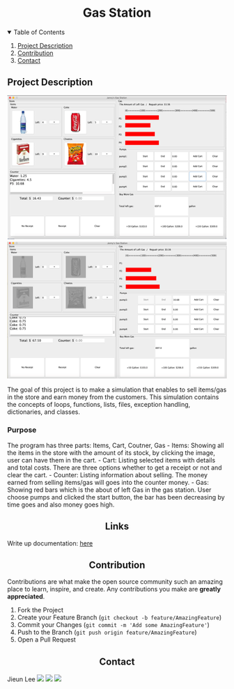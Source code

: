 

<h1 align="center">Gas Station</h1>

<!-- TABLE OF CONTENTS -->
<details open="open">
  <summary>Table of Contents</summary>
  <ol>
    <li><a href="#project-description">Project Description</a></li>
    <li><a href="#contribution">Contribution</a></li>
    <li><a href="#contact">Contact</a></li>
  </ol>
</details>

  
  
  
## Project Description 

![screenshot](img/ss1.png)
![screenshot](img/ss2.png)



The goal of this project is to make a simulation that enables to sell items/gas in the store and earn money from the customers. This simulation contains the concepts of loops, functions, lists, files, exception handling, dictionaries, and classes. 


### Purpose
 The program has three parts: Items, Cart, Coutner, Gas
		- Items: Showing all the items in the store with the amount of its stock, by clicking the image, user can have them in the cart.
		- Cart: Listing selected items with details and total costs. There are three options whether to get a receipt or not and clear the cart.
		- Counter: Listing information about selling. The money earned from selling items/gas will goes into the counter money. 
		- Gas: Showing red bars which is the about of left Gas in the gas station. User choose pumps and clicked the start button, the bar has been decreasing by time goes and also money goes high. 
	 


<h2 align="center">Links</h2>

Write up documentation: [here](resource/writeup.doc)



<h2 align="center">Contribution</h2>

Contributions are what make the open source community such an amazing place to learn, inspire, and create. Any contributions you make are **greatly appreciated**.

1. Fork the Project
2. Create your Feature Branch (`git checkout -b feature/AmazingFeature`)
3. Commit your Changes (`git commit -m 'Add some AmazingFeature'`)
4. Push to the Branch (`git push origin feature/AmazingFeature`)
5. Open a Pull Request

<h2 align="center">Contact</h2>


Jieun Lee <a href="https://www.linkedin.com/in/jieun-lee-a14379221/"><img src="https://img.shields.io/badge/LinkedIn-0A66C2?style=flat-&logo=linkedin&logoColor=white&link=https://www.instagram.com/jinny_winny/"/></a>
<a href="https://www.instagram.com/jinny_winny/"><img src="https://img.shields.io/badge/instagram-E4405F?style=flat-&logo=instagram&logoColor=white&link=https://www.instagram.com/jinny_winny/"/></a> 
<a href="https://mail.google.com/mail/u/?authuser=jinnywinny3@gmail.com"><img src="https://img.shields.io/badge/Gmail-EA4335?style=flat-&logo=gmail&logoColor=white&link=https://mail.google.com/mail/u/?authuser=jinnywinny3@gmail.com"/></a>







